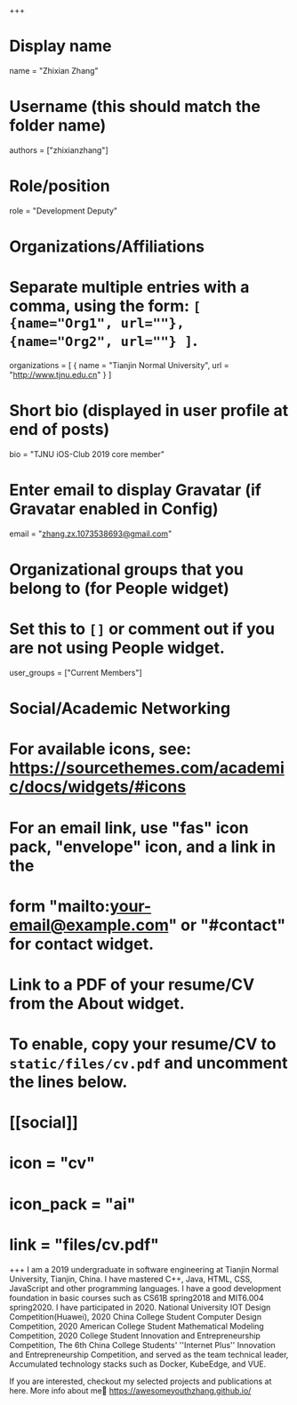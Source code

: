 +++

# Display name

name = "Zhixian Zhang"

# Username (this should match the folder name)

authors = ["zhixianzhang"]

# Role/position

role = "Development Deputy"

# Organizations/Affiliations

#   Separate multiple entries with a comma, using the form: `[ {name="Org1", url=""}, {name="Org2", url=""} ]`.

organizations = [ { name = "Tianjin Normal University", url = "http://www.tjnu.edu.cn" } ]

# Short bio (displayed in user profile at end of posts)

bio = "TJNU iOS-Club 2019 core member"

# Enter email to display Gravatar (if Gravatar enabled in Config)

email = "zhang.zx.1073538693@gmail.com"

# Organizational groups that you belong to (for People widget)

#   Set this to `[]` or comment out if you are not using People widget.

user_groups = ["Current Members"]

# Social/Academic Networking

# For available icons, see: https://sourcethemes.com/academic/docs/widgets/#icons

#   For an email link, use "fas" icon pack, "envelope" icon, and a link in the

#   form "mailto:your-email@example.com" or "#contact" for contact widget.

# Link to a PDF of your resume/CV from the About widget.

# To enable, copy your resume/CV to `static/files/cv.pdf` and uncomment the lines below.

# [[social]]

#   icon = "cv"

#   icon_pack = "ai"

#   link = "files/cv.pdf"

+++
I am a 2019 undergraduate in software engineering at Tianjin Normal University, Tianjin, China.
 I have mastered C++, Java, HTML, CSS, JavaScript and other programming languages. I have a good development foundation in basic courses such as CS61B spring2018 and MIT6.004 spring2020. I have participated in 2020. National University IOT  Design Competition(Huawei), 2020 China College Student Computer Design Competition, 2020 American College Student Mathematical Modeling Competition, 2020 College Student Innovation and Entrepreneurship Competition, The 6th China College Students' ''Internet Plus'' Innovation and Entrepreneurship Competition, and served as the team technical leader, Accumulated technology stacks such as Docker, KubeEdge, and VUE.

If you are interested, checkout my selected projects and publications at here.
More info about me:link: https://awesomeyouthzhang.github.io/
